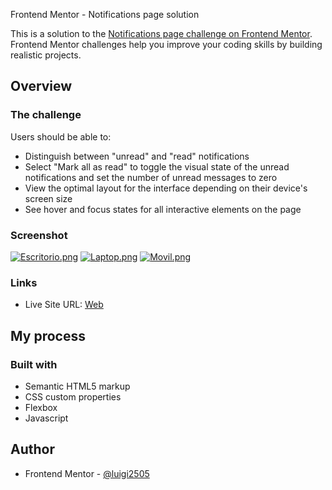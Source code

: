  Frontend Mentor - Notifications page solution

This is a solution to the [Notifications page challenge on Frontend Mentor](https://www.frontendmentor.io/challenges/notifications-page-DqK5QAmKbC). Frontend Mentor challenges help you improve your coding skills by building realistic projects. 


## Overview

### The challenge

Users should be able to:

- Distinguish between "unread" and "read" notifications
- Select "Mark all as read" to toggle the visual state of the unread notifications and set the number of unread messages to zero
- View the optimal layout for the interface depending on their device's screen size
- See hover and focus states for all interactive elements on the page

### Screenshot

[![Escritorio.png](https://i.postimg.cc/pdwZ22pQ/Escritorio.png)](https://postimg.cc/SXG8dbLj)
[![Laptop.png](https://i.postimg.cc/Zqd8s1VW/Laptop.png)](https://postimg.cc/Lqmgn0dS)
[![Movil.png](https://i.postimg.cc/B6fxrMVM/Movil.png)](https://postimg.cc/wtFyJcHm)
### Links


- Live Site URL: [Web](https://main-page-notifications-luigi.netlify.app/)

## My process

### Built with

- Semantic HTML5 markup
- CSS custom properties
- Flexbox
- Javascript


## Author


- Frontend Mentor - [@luigi2505](https://www.frontendmentor.io/profile/noobmaster25)

